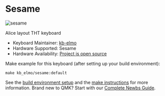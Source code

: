 # Sesame

![sesame](https://i.imgur.com/IdudbWjl.jpg)

Alice layout THT keyboard

* Keyboard Maintainer: [kb-elmo](https://github.com/kb-elmo)
* Hardware Supported: Sesame
* Hardware Availability: [Project is open source](https://github.com/kb-elmo/sesame)

Make example for this keyboard (after setting up your build environment):

    make kb_elmo/sesame:default

See the [build environment setup](https://docs.qmk.fm/#/getting_started_build_tools) and the [make instructions](https://docs.qmk.fm/#/getting_started_make_guide) for more information. Brand new to QMK? Start with our [Complete Newbs Guide](https://docs.qmk.fm/#/newbs).
